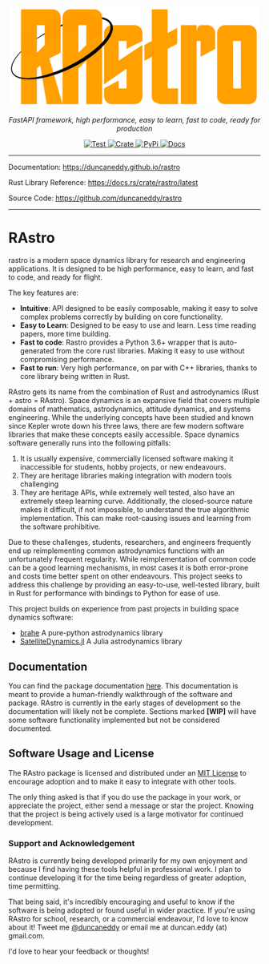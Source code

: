 <p align="center">
  <a href="https://github.com/duncaneddy/rastro/"><img src="https://raw.githubusercontent.com/duncaneddy/rastro/main/docs/en/docs/img/logo-gold.png" alt="RAstro"></a>
</p>
<p align="center">
    <em>FastAPI framework, high performance, easy to learn, fast to code, ready for production</em>
</p>
<p align="center">
<a href="https://github.com/duncaneddy/rastro/actions/workflows/test.yml" target="_blank">
    <img src="https://github.com/duncaneddy/rastro/actions/workflows/test.yml/badge.svg" alt="Test">
</a>
<a href="https://crates.io/crates/rastro" target="_blank">
    <img src="https://img.shields.io/crates/v/rastro.svg" alt="Crate">
</a>
<a href="https://pypi.org/project/rastro" target="_blank">
    <img src="https://img.shields.io/pypi/v/rastro?color=blue" alt="PyPi">
</a>
<a href="https://duncaneddy.github.io/rastro" target="_blank">
    <img src="https://img.shields.io/badge/docs-latest-blue.svg" alt="Docs">
</a>
</p>

----

Documentation: https://duncaneddy.github.io/rastro

Rust Library Reference: https://docs.rs/crate/rastro/latest 

Source Code: https://github.com/duncaneddy/rastro

----

# RAstro
rastro is a modern space dynamics library for research and engineering
applications. It is designed to be high performance, easy to learn, and
fast to code, and ready for flight.

The key features are:

- **Intuitive**: API designed to be easily composable, making it easy to
  solve complex problems correctly by building on core functionality.
- **Easy to Learn**: Designed to be easy to use and learn. Less time reading
  papers, more time building.
- **Fast to code**: Rastro provides a Python 3.6+ wrapper that is
  auto-generated from the core rust libraries. Making it easy to use without
  compromising performance.
- **Fast to run**: Very high performance, on par with C++ libraries, thanks
  to core library being written in Rust.

RAstro gets its name from the combination of Rust and astrodynamics (Rust +
astro = RAstro). Space dynamics is an expansive field that covers multiple
domains of mathematics, astrodynamics, attitude dynamics, and systems
engineering. While the underlying concepts have been studied and known since
Kepler wrote down his three laws, there are few modern software
libraries that make these concepts easily accessible. Space dynamics
software generally runs into the following pitfalls:

1. It is usually expensive, commercially licensed software making it
   inaccessible for students, hobby projects, or new endeavours.
2. They are heritage libraries making integration with modern tools challenging
3. They are heritage APIs, while extremely well tested, also have an extremely
   steep learning curve. Additionally, the closed-source nature makes it
   difficult, if not impossible, to understand the true algorithmic
   implementation. This can make root-causing issues and learning from the
   software prohibitive.

Due to these challenges, students, researchers, and engineers frequently end up
reimplementing common astrodynamics functions with an unfortunately frequent
regularity. While  reimplementation of common code can be a good learning
mechanisms, in most cases it is both error-prone and costs time better spent
on other endeavours. This project seeks to address this challenge by
providing an easy-to-use, well-tested library, built in Rust for
performance with bindings to Python for ease of use.

This project builds on experience from past projects in building space
dynamics software:
- [brahe](https://github.com/duncaneddy/brahe) A pure-python astrodynamics
  library
- [SatelliteDynamics.jl](https://github.com/sisl/SatelliteDynamics.jl) A
  Julia astrodynamics library

## Documentation

You can find the package documentation [here](https://duncaneddy.github.io/rastro).
This documentation is meant to provide a human-friendly walkthrough of the 
software and package. RAstro is currently in the early stages of development so
the documentation will likely not be complete. Sections marked **[WIP]** 
will have some software functionality implemented but not be considered 
documented. 

## Software Usage and License

The RAstro package is licensed and distributed under an [MIT License](https://github.com/duncaneddy/rastro/blob/main/LICENSE) to
encourage adoption and to make it easy to integrate with other tools.

The only thing asked is that if you do use the package in your work, or
appreciate the project, either send a message or star the project. Knowing
that the project is being actively used is a large motivator for continued
development.

### Support and Acknowledgement

RAstro is currently being developed primarily for my own enjoyment and 
because I find having these tools helpful in professional work. I plan to 
continue developing it for the time being regardless of greater adoption, 
time permitting.

That being said, it's incredibly encouraging and useful to know if the 
software is being adopted or found useful in wider practice. If you're 
using RAstro for school, research, or a commercial endeavour, I'd
love to know about it! Tweet me [@duncaneddy](https://twitter.com/DuncanEddy) or
email me at duncan.eddy (at) gmail.com.

I'd love to hear your feedback or thoughts!